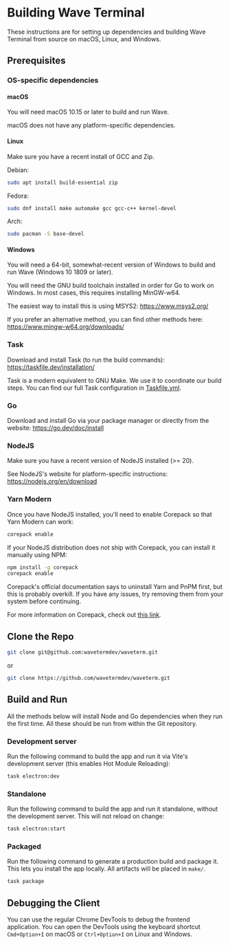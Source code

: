 # Building Wave Terminal

These instructions are for setting up dependencies and building Wave Terminal from source on macOS, Linux, and Windows.

## Prerequisites

### OS-specific dependencies

#### macOS

You will need macOS 10.15 or later to build and run Wave.

macOS does not have any platform-specific dependencies.

#### Linux

Make sure you have a recent install of GCC and Zip.

Debian:

```sh
sudo apt install build-essential zip
```

Fedora:

```sh
sudo dnf install make automake gcc gcc-c++ kernel-devel
```

Arch:

```sh
sudo pacman -S base-devel
```

#### Windows

You will need a 64-bit, somewhat-recent version of Windows to build and run Wave (Windows 10 1809 or later).

You will need the GNU build toolchain installed in order for Go to work on Windows. In most cases, this requires installing MinGW-w64.

The easiest way to install this is using MSYS2: https://www.msys2.org/

If you prefer an alternative method, you can find other methods here: https://www.mingw-w64.org/downloads/

### Task

Download and install Task (to run the build commands): https://taskfile.dev/installation/

Task is a modern equivalent to GNU Make. We use it to coordinate our build steps. You can find our full Task configuration in [Taskfile.yml](Taskfile.yml).

### Go

Download and install Go via your package manager or directly from the website: https://go.dev/doc/install

### NodeJS

Make sure you have a recent version of NodeJS installed (>= 20).

See NodeJS's website for platform-specific instructions: https://nodejs.org/en/download

### Yarn Modern

Once you have NodeJS installed, you'll need to enable Corepack so that Yarn Modern can work:

```sh
corepack enable
```

If your NodeJS distribution does not ship with Corepack, you can install it manually using NPM:

```sh
npm install -g corepack
corepack enable
```

Corepack's official documentation says to uninstall Yarn and PnPM first, but this is probably overkill. If you have any issues, try removing them from your system before continuing.

For more information on Corepack, check out [this link](https://yarnpkg.com/corepack).

## Clone the Repo

```sh
git clone git@github.com:wavetermdev/waveterm.git
```

or

```sh
git clone https://github.com/wavetermdev/waveterm.git
```

## Build and Run

All the methods below will install Node and Go dependencies when they run the first time. All these should be run from within the Git repository.

### Development server

Run the following command to build the app and run it via Vite's development server (this enables Hot Module Reloading):

```sh
task electron:dev
```

### Standalone

Run the following command to build the app and run it standalone, without the development server. This will not reload on change:

```sh
task electron:start
```

### Packaged

Run the following command to generate a production build and package it. This lets you install the app locally. All artifacts will be placed in `make/`.

```sh
task package
```

## Debugging the Client

You can use the regular Chrome DevTools to debug the frontend application. You can open the DevTools using the keyboard shortcut `Cmd+Option+I` on macOS or `Ctrl+Option+I` on Linux and Windows.
